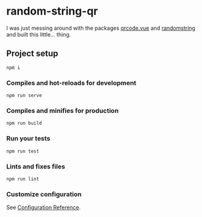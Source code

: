 # random-string-qr
I was just messing around with the packages [qrcode.vue](https://www.npmjs.com/package/qrcode.vue) and [randomstring](https://www.npmjs.com/package/randomstring) and built this little... thing.

## Project setup
```
npm i
```

### Compiles and hot-reloads for development
```
npm run serve
```

### Compiles and minifies for production
```
npm run build
```

### Run your tests
```
npm run test
```

### Lints and fixes files
```
npm run lint
```

### Customize configuration
See [Configuration Reference](https://cli.vuejs.org/config/).
